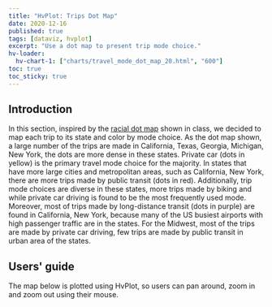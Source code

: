 ```yaml
---
title: "HvPlot: Trips Dot Map"
date: 2020-12-16
published: true
tags: [dataviz, hvplot]
excerpt: "Use a dot map to present trip mode choice."
hv-loader:
  hv-chart-1: ["charts/travel_mode_dot_map_20.html", "600"]
toc: true
toc_sticky: true
---
```

## Introduction
In this section, inspired by the [racial dot map]([label](http://example.com)
) shown in class, we decided to map each trip to its state and color by mode choice. As the dot map shown, a large number of the trips are made in California, Texas, Georgia, Michigan, New York, the dots are more dense in these states. Private car (dots in yellow) is the primary travel mode choice for the majority. In states that have more large cities and metropolitan areas, such as California, New York, there are more trips made by public transit (dots in red). Additionally, trip mode choices are diverse in these states, more trips made by biking and while private car driving is found to be the most frequently used mode. Moreover, most of trips made by long-distance transit (dots in purple) are found in California, New York, because many of the US busiest airports with high passenger traffic are in the states. For the Midwest, most of the trips are made by private car driving, few trips are made by public transit in urban area of the states. 

## Users' guide
The map below is plotted using HvPlot, so users can pan around, zoom in and zoom out using their mouse.


<div id="hv-chart-1"></div>
